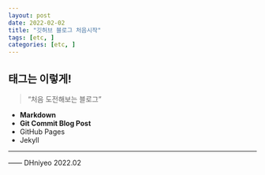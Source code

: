 ```yaml
---
layout: post
date: 2022-02-02
title: "깃허브 블로그 처음시작"
tags: [etc, ]
categories: [etc, ]
---
```



## 태그는 이렇게!


> “처음 도전해보는 블로그”

- **Markdown**
- **Git Commit Blog Post**
- GitHub Pages
- Jekyll

---


—— DHniyeo 2022.02

